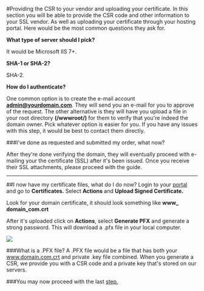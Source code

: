#Providing the CSR to your vendor and uploading your certificate.
In this section you will be able to provide the CSR code and other information to your SSL vendor. As well as uploading your certificate through your hosting portal. Here would be the most common questions they ask for. 

**What type of server should I pick?**

It would be Microsoft IIS 7+.

**SHA-1 or SHA-2?** 

SHA-2.

**How do I authenticate?**

One common option is to create the e-mail account **admin@yourdomain.com**. They will send you an e-mail for you to approve of the request. The other alternative is they will have you upload a file in your root directory 
**(/wwwroot/)** for them to verify that you're indeed the domain owner. Pick whatever option is easier for you. If you have any issues with this step, it would be best to contact them directly. 

###I've done as requested and submitted my order, what now?

After they're done verifying the domain, they will eventually proceed with e-mailing your the certificate (SSL) after it's been issued. Once you receive their SSL attachments, please proceed with the guide.

----------


##I now have my certificate files, what do I do now?
Login to your [portal](https://my.gearhost.com) and go to **Certificates.** Select **Actions** and **Upload Signed Certificate.**

Look for your domain certificate, it should look something like **www_ domain_com.crt** 

After it's uploaded click on **Actions**, select **Generate PFX** and generate a strong password. This will download a .pfx file in your local computer. 


<img src="https://raw.githubusercontent.com/GearHost/docs/master/Images/csr2.png" />

###What is a .PFX file?
A .PFX file would be a file that has both your www.domain.com.crt and private .key file combined. When you generate a CSR, we provide you with a CSR code and a private key that's stored on our servers.

###You may now proceed with the last [step.](https://www.gearhost.com/documentation/how-to-install-a-ssl-certificate)